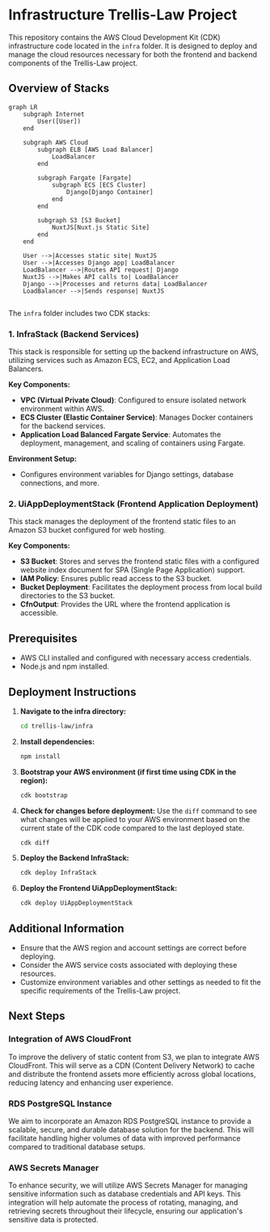 # Infrastructure Trellis-Law Project

This repository contains the AWS Cloud Development Kit (CDK) infrastructure code located in the `infra` folder. It is designed to deploy and manage the cloud resources necessary for both the frontend and backend components of the Trellis-Law project.

## Overview of Stacks

```mermaid
graph LR
    subgraph Internet
        User([User])
    end

    subgraph AWS Cloud
        subgraph ELB [AWS Load Balancer]
            LoadBalancer
        end

        subgraph Fargate [Fargate]
            subgraph ECS [ECS Cluster]
                Django[Django Container]
            end
        end

        subgraph S3 [S3 Bucket]
            NuxtJS[Nuxt.js Static Site]
        end
    end

    User -->|Accesses static site| NuxtJS
    User -->|Accesses Django app| LoadBalancer
    LoadBalancer -->|Routes API request| Django
    NuxtJS -->|Makes API calls to| LoadBalancer
    Django -->|Processes and returns data| LoadBalancer
    LoadBalancer -->|Sends response| NuxtJS


```

The `infra` folder includes two CDK stacks:

### 1. InfraStack (Backend Services)

This stack is responsible for setting up the backend infrastructure on AWS, utilizing services such as Amazon ECS, EC2, and Application Load Balancers.

**Key Components:**

- **VPC (Virtual Private Cloud)**: Configured to ensure isolated network environment within AWS.
- **ECS Cluster (Elastic Container Service)**: Manages Docker containers for the backend services.
- **Application Load Balanced Fargate Service**: Automates the deployment, management, and scaling of containers using Fargate.

**Environment Setup:**

- Configures environment variables for Django settings, database connections, and more.

### 2. UiAppDeploymentStack (Frontend Application Deployment)

This stack manages the deployment of the frontend static files to an Amazon S3 bucket configured for web hosting.

**Key Components:**

- **S3 Bucket**: Stores and serves the frontend static files with a configured website index document for SPA (Single Page Application) support.
- **IAM Policy**: Ensures public read access to the S3 bucket.
- **Bucket Deployment**: Facilitates the deployment process from local build directories to the S3 bucket.
- **CfnOutput**: Provides the URL where the frontend application is accessible.

## Prerequisites

- AWS CLI installed and configured with necessary access credentials.
- Node.js and npm installed.

## Deployment Instructions

1. **Navigate to the infra directory:**

   ```bash
   cd trellis-law/infra
   ```

2. **Install dependencies:**

   ```bash
   npm install
   ```

3. **Bootstrap your AWS environment (if first time using CDK in the region):**

   ```bash
   cdk bootstrap
   ```

4. **Check for changes before deployment:**
   Use the `diff` command to see what changes will be applied to your AWS environment based on the current state of the CDK code compared to the last deployed state.

   ```bash
   cdk diff
   ```

5. **Deploy the Backend InfraStack:**

   ```bash
   cdk deploy InfraStack
   ```

6. **Deploy the Frontend UiAppDeploymentStack:**
   ```bash
   cdk deploy UiAppDeploymentStack
   ```

## Additional Information

- Ensure that the AWS region and account settings are correct before deploying.
- Consider the AWS service costs associated with deploying these resources.
- Customize environment variables and other settings as needed to fit the specific requirements of the Trellis-Law project.

## Next Steps

### Integration of AWS CloudFront

To improve the delivery of static content from S3, we plan to integrate AWS CloudFront. This will serve as a CDN (Content Delivery Network) to cache and distribute the frontend assets more efficiently across global locations, reducing latency and enhancing user experience.

### RDS PostgreSQL Instance

We aim to incorporate an Amazon RDS PostgreSQL instance to provide a scalable, secure, and durable database solution for the backend. This will facilitate handling higher volumes of data with improved performance compared to traditional database setups.

### AWS Secrets Manager

To enhance security, we will utilize AWS Secrets Manager for managing sensitive information such as database credentials and API keys. This integration will help automate the process of rotating, managing, and retrieving secrets throughout their lifecycle, ensuring our application's sensitive data is protected.
